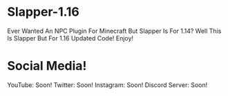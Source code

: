 # Slapper-1.16

Ever Wanted An NPC Plugin For Minecraft But Slapper Is For 1.14?
Well This Is Slapper But For 1.16 Updated Code! Enjoy!




# Social Media!

YouTube: Soon!
Twitter: Soon!
Instagram: Soon!
Discord Server: Soon!
